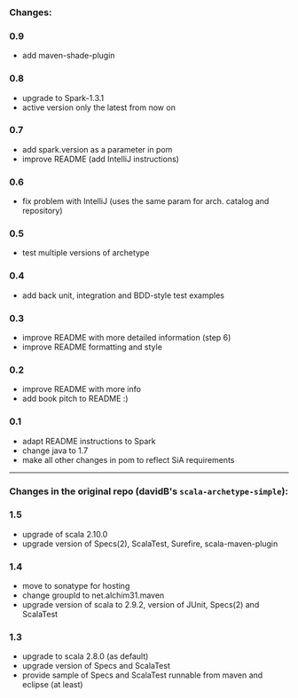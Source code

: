
### Changes:

### 0.9
 * add maven-shade-plugin 
 
### 0.8
 * upgrade to Spark-1.3.1
 * active version only the latest from now on

### 0.7
 * add spark.version as a parameter in pom
 * improve README (add IntelliJ instructions)

### 0.6
 * fix problem with IntelliJ (uses the same param for arch. catalog and repository)

### 0.5
 * test multiple versions of archetype

### 0.4
 * add back unit, integration and BDD-style test examples

### 0.3
 * improve README with more detailed information (step 6)
 * improve README formatting and style

### 0.2
 * improve README with more info
 * add book pitch to README :)

### 0.1
 * adapt README instructions to Spark
 * change java to 1.7
 * make all other changes in pom to reflect SiA requirements

----

### Changes in the original repo (davidB's `scala-archetype-simple`):
### 1.5

* upgrade of scala 2.10.0
* upgrade version of Specs(2), ScalaTest, Surefire, scala-maven-plugin

### 1.4

* move to sonatype for hosting
* change groupId to net.alchim31.maven
* upgrade version of scala to 2.9.2, version of JUnit, Specs(2) and ScalaTest

### 1.3

* upgrade to scala 2.8.0 (as default)
* upgrade version of Specs and ScalaTest
* provide sample of Specs and ScalaTest runnable from maven and eclipse (at least)
